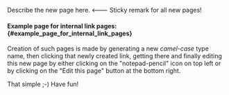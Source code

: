 Describe the new page here. \<\-\-- Sticky remark for all new pages!

#### Example page for internal link pages: {#example_page_for_internal_link_pages}

Creation of such pages is made by generating a new *camel-case* type
name, then clicking that newly created link, getting there and finally
editing this new page by either clicking on the \"notepad-pencil\" icon
on top left or by clicking on the \"Edit this page\" button at the
bottom right.

That simple ;-) Have fun!
